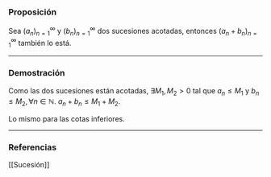 ### Proposición

Sea $(a_n)^\infty_{n=1}$ y  $(b_n)^\infty_{n=1}$ dos sucesiones acotadas, entonces  $(a_n + b_n)^\infty_{n=1}$ también lo está.


---
### Demostración

Como las dos sucesiones están acotadas, $\exists M_1, M_2 > 0$ tal que $a_n \le M_1$ y $b_n \le M_2, \forall n \in \mathbb{N}$.
$a_n + b_n \le M_1 + M_2$.

Lo mismo para las cotas inferiores.

---
### Referencias
[[Sucesión]]